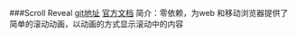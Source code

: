 ###Scroll Reveal
[git地址](https://github.com/jlmakes/scrollreveal)
[官方文档](https://scrollrevealjs.org/)
简介：零依赖，为web 和移动浏览器提供了简单的滚动动画，以动画的方式显示滚动中的内容
